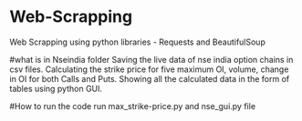 # Web-Scrapping
Web Scrapping using python libraries - Requests and BeautifulSoup

#what is in Nseindia folder
Saving the live data of nse india option chains in csv files.
Calculating the strike price for five maximum OI, volume, change in OI for both Calls and Puts.
Showing all the calculated data in the form of tables using python GUI.

#How to run the code
run max_strike-price.py and nse_gui.py file
